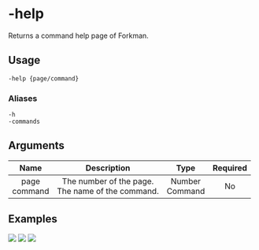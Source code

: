 # -help

Returns a command help page of Forkman.

## Usage

```
-help {page/command}
```

### Aliases

```
-h
-commands
```

## Arguments

| Name             | Description                                          | Type               | Required |
| :--------------: | :--------------------------------------------------: | :----------------: | :------: |
| page <br>command | The number of the page. <br>The name of the command. | Number <br>Command | No       |

## Examples

![](https://user-images.githubusercontent.com/111157596/235347639-969b58a5-6ece-4af9-a4b1-10120f211775.png)
![](https://user-images.githubusercontent.com/111157596/235347760-a3b526a2-02b8-4443-8861-517040f45cdc.png)
![](https://user-images.githubusercontent.com/111157596/235347650-8c74592e-5c60-4175-86ae-908a9ac97c11.png)